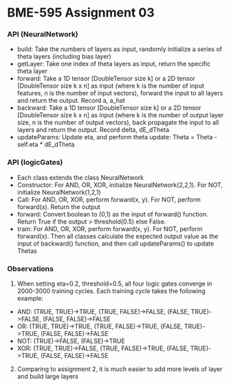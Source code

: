 # BME-595 Assignment 03

### API (NeuralNetwork)
- build: Take the numbers of layers as input, randomly initialize a series of theta layers (including bias layer)
- getLayer: Take one index of theta layers as input, return the specific theta layer
- forward: Take a 1D tensor [DoubleTensor size k] or a 2D tensor [DoubleTensor size k x n] as input (where k is the number of input features, n is the number of input vectors), forward the input to all layers and return the output. Record a, a_hat
- backward: Take a 1D tensor [DoubleTensor size k] or a 2D tensor [DoubleTensor size k x n] as input (where k is the number of output layer size, n is the number of output vectors), back propagate the input to all layers and return the output. Record delta, dE_dTheta
- updateParams: Update eta, and perform theta update: Theta = Theta - self.eta * dE_dTheta

### API (logicGates)

- Each class extends the class NeuralNetwork
- Constructor: For AND, OR, XOR, initialize NeuralNetwork(2,2,1). For NOT, initialize NeuralNetwork(1,2,1)
- Call: For AND, OR, XOR, perform forward(x, y). For NOT, perform forward(x). Return the output
- forward: Convert boolean to (0,1) as the input of forward() function. Return True if the output > threshold(0.5) else False.
- train: For AND, OR, XOR, perform forward(x, y). For NOT, perform forward(x). Then all classes calculate the expected output value as the input of backward() function, and then call updateParams() to update Thetas

### Observations

1. When setting eta=0.2, threshold=0.5, all four logic gates converge in 2000-3000 training cycles. Each training cycle takes the following example:
- AND: (TRUE, TRUE)->TRUE, (TRUE, FALSE)->FALSE, (FALSE, TRUE)->FALSE, (FALSE, FALSE)->FALSE
- OR: (TRUE, TRUE)->TRUE, (TRUE, FALSE)->TRUE, (FALSE, TRUE)->TRUE, (FALSE, FALSE)->FALSE
- NOT: (TRUE)->FALSE, (FALSE)->TRUE
- XOR: (TRUE, TRUE)->FALSE, (TRUE, FALSE)->TRUE, (FALSE, TRUE)->TRUE, (FALSE, FALSE)->FALSE

2. Comparing to assignment 2, it is much easier to add more levels of layer and build large layers
